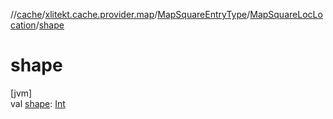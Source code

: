 //[cache](../../../../index.md)/[xlitekt.cache.provider.map](../../index.md)/[MapSquareEntryType](../index.md)/[MapSquareLocLocation](index.md)/[shape](shape.md)

# shape

[jvm]\
val [shape](shape.md): [Int](https://kotlinlang.org/api/latest/jvm/stdlib/kotlin/-int/index.html)
